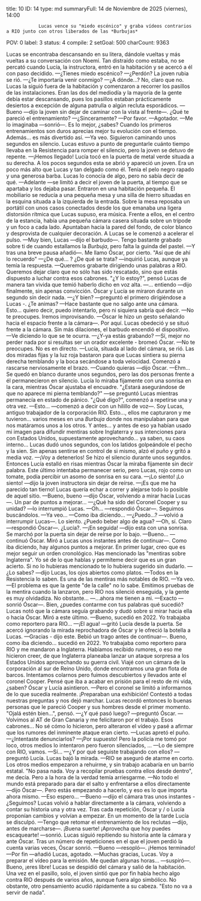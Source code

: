 title:          10
ID:             14
type:           md
summaryFull:    14 de Noviembre de 2025 (viernes), 14:00
                
                Lucas vence su "miedo escénico" y graba vídeos contrarios a RIO junto con otros liberados de las *Burbujas*
POV:            0
label:          3
status:         4
compile:        2
setGoal:        500
charCount:      9363


Lucas se encontraba descansando en su litera, dándole vueltas y más vueltas a su conversación con Noemí. Tan distraído como estaba, no se percató cuando Lucía, la instructora, entró en la habitación y se acercó a él con paso decidido.
—¿Tienes miedo escénico?
—¿Perdón?
La joven rubia se rió.
—¿Te importaría venir conmigo?
—¿A dónde...? No, claro que no.
Lucas la siguió fuera de la habitación y comenzaron a recorrer los pasillos de las instalaciones. Eran las dos del mediodía y la mayoría de la gente debía estar descansando, pues los pasillos estaban prácticamente desiertos a excepción de alguna patrulla o algún recluta esporádicos.
—Bueno —dijo la joven sin dejar de caminar con la vista al frente—. ¿Qué te pareció el entrenamiento?
—¿Sinceramente?
—Por favor.
—Agotador.
—Me lo imaginaba —sonrió—. Es lo mejor, ¿sabes? Cuando los primeros entrenamientos son duros  aprecias mejor tu evolución con el tiempo. Además... es más divertido así.
—Ya veo.
Siguieron caminando unos segundos en silencio. Lucas estuvo a punto de preguntarle cuánto tiempo llevaba en la Resistencia para romper el silencio, pero la joven se detuvo de repente.
—¡Hemos llegado!
Lucía tocó en la puerta de metal verde situada a su derecha. A los pocos segundos esta se abrió y apareció un joven. Era un poco más alto que Lucas y tan delgado como él. Tenía el pelo negro rapado y una generosa barba. Lucas lo conocía de algo, pero no sabía decir de qué.
—Adelante —se limitó a decir el joven de la puerta, al tiempo que se apartaba y los dejaba pasar.
Entraron en una habitación pequeña. El mobiliario se reducía a una pequeña mesa y una silla de hierro situadas en la esquina situada a la izquierda de la entrada. Sobre la mesa reposaba un portátil con unos casos conectados desde los que emanaba una ligera distorsión rítmica que Lucas supuso, era música.
Frente a ellos, en el centro de la estancia, había una pequeña cámara casera situada sobre un trípode y un foco a cada lado. Apuntaban hacia la pared del fondo, de color blanco y desprovista de cualquier decoración.
A Lucas se le comenzó a acelerar el pulso.
—Muy bien, Lucas —dijo el barbudo—. Tengo bastante grabado sobre ti de cuando estallamos la *Burbuja*, pero falta la guinda del pastel. —Y tras una breve pausa añadió—. Me llamo Óscar, por cierto.
"Así que de ahí lo recuerdo"
—¿De qué... ? ¿De qué se trata? —inquirió Lucas, aunque ya temía la respuesta.
—Queremos grabarte dirigiendo unas palabras a RIO. Queremos dejar claro que no sólo has sido rescatado, sino que estás dispuesto a luchar contra esos cabrones.
"¿Y lo estoy?", pensó Lucas de manera tan vivida que temió haberlo dicho en voz alta.
—... entiendo —dijo finalmente, sin apenas convicción.
Óscar y Lucía se miraron durante un segundo sin decir nada.
—¿Y bien? —preguntó el primero dirigiéndose a Lucas -. ¿Te animas?
—Hace bastante que no salgo ante una cámara. Esto... quiero decir, puedo intentarlo, pero ni siquiera sabría qué decir.
—No te preocupes. Iremos improvisando. —Óscar le hizo un gesto señalando hacia el espacio frente a la cámara—. Por aquí.
Lucas obedeció y se situó frente a la cámara. Sin más dilaciones, el barbudo encendió el dispositivo.
—Ve diciendo lo que se te ocurra.
—¿Y-ya estás grabando?
—Sí, mejor no perder nada por si resultas ser un orador excelente - bromeó Óscar.
—No te preocupes. No es en directo. —Lucía, situada al lado del cámara, se rió.
Las dos miradas fijas y la luz roja bastaron para que Lucas sintiera su pierna derecha temblando y la boca secándose a toda velocidad. Comenzó a rascarse nerviosamente el brazo.
—Cuando quieras —dijo Óscar.
—Ehm...
Se quedó en blanco durante unos segundos, pero las dos personas frente a él permanecieron en silencio. Lucía lo miraba fijamente con una sonrisa en la cara, mientras Óscar ajustaba el encuadre.
"¿Estará asegurándose de que no aparece mi pierna temblando?" —se preguntó Lucas mientras permanecía en estado de pánico. 
"¿Qué digo?", comenzó a repetirse una y otra vez.
—Esto... —comenzó a decir con un hilillo de voz—. Soy Lucas, antiguo trabajador de la corporación RIO. Esto..., ellos me capturaron y me tuvieron... varios meses en una *Burbuja* donde nos manipulaban para que nos matáramos unos a los otros. Y antes... y antes de eso ya habían usado mi imagen para difundir mentiras sobre Inglaterra y sus intenciones para con Estados Unidos, supuestamente aprovechando... ya saben, su caos interno...
Lucas dudó unos segundos, con los latidos golpeándole el pecho y la sien. Sin apenas sentirse en control de si mismo, alzó el puño y gritó a media voz.
—¡Voy a detenerlos!
Se hizo el silencio durante unos segundos. Entonces Lucía estalló en risas mientras Óscar la miraba fijamente sin decir palabra. Este último intentaba permanecer serio, pero Lucas, rojo como un tomate, podía percibir un asomo de sonrisa en su cara.
—¡Lo siento! ¡Lo siento! —dijo la joven instructora sin dejar de reírse. —¡Es que me ha parecido tan tierno!
Lucas quería echar a correr y alejarse todo lo posible de aquel sitio.
—Bueno, bueno —dijo Óscar, volviendo a mirar hacia Lucas—. Un par de puntos a mejorar...
—¿Qué ha sido del Coronel Cooper y su unidad? —lo interrumpió Lucas.
—Oh... —respondió Óscar—. Seguimos buscándolos.
—Ya veo...
—Como iba diciendo...
—¿Puedo...? —volvió a interrumpir Lucas—. Lo siento. ¿Puedo beber algo de agua?
—Oh, sí. Claro —respondió Óscar—. ¿Lucía?.
—¡En seguida! —dijo esta con una sonrisa. Se marchó por la puerta sin dejar de reírse por lo bajo.
—Bueno... —continuó Óscar. Miró a Lucas unos instantes antes de continuar—. Como iba diciendo, hay algunos puntos a mejorar. En primer lugar, creo que es mejor seguir un orden cronológico. Has mencionado las "mentiras sobre Inglaterra". Yo sé de lo que hablas y permíteme decir que es un gran acierto. Si no lo hubieras mencionado te lo hubiera sugerido sin dudarlo.
—¿Lo sabes? —dijo Lucas, los ojos abiertos como platos.
—Todos en la Resistencia lo saben. Es una de las mentiras más notables de RIO.
—Ya veo.
—El problema es que la gente "de la calle" no lo sabe. Emitimos pruebas de la mentira cuando la lanzaron, pero RIO nos silenció enseguida, y la gente es muy olvidadiza. No obstante...
—...ahora me tienen a mi.
—Exacto —sonrió Óscar—. Bien, ¿puedes contarme con tus palabras qué sucedió?
Lucas notó que la cámara seguía grabando y dudó sobre si mirar hacia ella o hacia Óscar. Miró a este último.
—Bueno, sucedió en 2022. Yo trabajaba como reportero para RIO...
—¡El agua! —gritó Lucía desde la puerta. Se acercó ignorando la mirada reprochadora de Óscar y le ofreció la botella a Lucas.
—Gracias - dijo este. Bebió un trago antes de continuar—. Bueno, como iba diciendo... sucedió en 2022. Yo trabajaba como reportero para RIO y me mandaron a Inglaterra. Habíamos recibido rumores, o eso me hicieron creer, de que Inglaterra planeaba lanzar un ataque sorpresa a los Estados Unidos aprovechando su guerra civil. Viajé con un cámara de la corporación al sur de Reino Unido, donde encontramos una gran flota de barcos. Intentamos colarnos pero fuimos descubiertos y llevados ante el coronel Cooper. Pensé que iba a acabar en prisión para el resto de mi vida, ¿saben?
Óscar y Lucía asintieron.
—Pero el coronel se limitó a informarnos de lo que sucedía realmente. ¡Preparaban una exhibición! Contestó a todas nuestras preguntas y nos dejó marchar.
Lucas recordó entonces lo buenas personas que le pareció Cooper y sus hombres desde el primer momento.
"Ojalá estén bien...", pensó.
—¿Y qué pasó luego? —preguntó Óscar.
—Volvimos al AT de Gran Canaria y me felicitaron por el trabajo. Esos cabrones... No sé cómo lo hicieron, pero alteraron el vídeo y pasé a afirmar que los rumores del inminente ataque eran cierto. —Lucas apretó el puño.
—¿Intentaste denunciarlos?
—¡Por supuesto! Pero la policía me tomó por loco, otros medios lo intentaron pero fueron silenciados, ...
—Lo de siempre con RIO, vamos.
—Sí...
—¿Y por qué seguiste trabajando con ellos? —preguntó Lucía.
Lucas bajó la mirada.
—RIO se aseguró de atarme en corto. Los otros medios empezaron a rehuirme, y sin trabajo acabaría en un barrio estatal. "No pasa nada. Voy a recopilar pruebas contra ellos desde dentro", me decía. Pero a la hora de la verdad temía arriesgarme.
—No todo el mundo está preparado para dar el salto y enfrentarse a ellos directamente —dijo Óscar—. Pero estás empezando a hacerlo, y eso es lo que importa ahora mismo.
—Eso espero...
—Bueno —dijo el cámara tras unos instantes - ¿Seguimos?
Lucas volvió a hablar directamente a la cámara, volviendo a contar su historia una y otra vez. Tras cada repetición, Óscar y / o Lucía proponían cambios y volvían a empezar. En un momento de la tarde Lucía se disculpó.
—Tengo que retomar el entrenamiento de los reclutas —dijo, antes de marcharse—. ¡Buena suerte! ¡Aprovecha que hoy puedes escaquearte! —sonrió.
Lucas siguió repitiendo su historia ante la cámara y ante Óscar. Tras un número de repeticiones en el que el joven perdió la cuenta varias veces, Óscar sonrió.
—Bueno —resopló—. ¡Hemos terminado!
—Por fin —añadió Lucas, agotado.
—Muchas gracias, Lucas. Voy a preparar el vídeo para la emisión. Me quedan algunas horas... —suspiró—. Bueno, ¡eres libre!
Lucas se despidió del cámara y salió de la habitación. Una vez en el pasillo, solo, el joven sintió que por fin había hecho algo contra RIO después de varios años, aunque fuera algo simbólico.
No obstante, otro pensamiento acudió rápidamente a su cabeza.
"Esto no va a servir de nada".